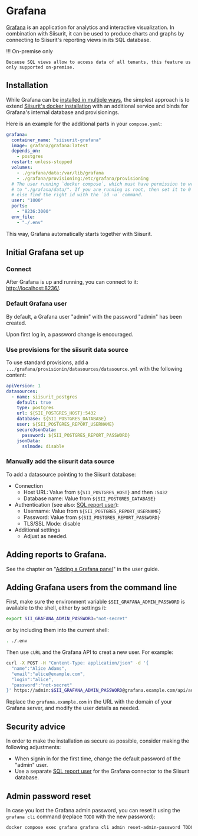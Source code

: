 # Grafana

[Grafana](https://grafana.com) is an application for analytics and interactive visualization. In combination with Siisurit, it can be used to produce charts and graphs by connecting to Siisurit's reporting views in its SQL database.

!!! On-premise only

    Because SQL views allow to access data of all tenants, this feature us only supported on-premise.

## Installation

While Grafana can be [installed in multiple ways](https://grafana.com/docs/grafana/latest/setup-grafana/), the simplest approach is to extend [Siisurit's docker installation](docker.md) with an additional service and binds for Grafana's internal database and provisionings.

Here is an example for the additional parts in your `compose.yaml`:

```yaml
grafana:
  container_name: "siisurit-grafana"
  image: grafana/grafana:latest
  depends_on:
    - postgres
  restart: unless-stopped
  volumes:
    - ./grafana/data:/var/lib/grafana
    - ./grafana/provisioning:/etc/grafana/provisioning
  # The user running `docker compose`, which must have permission to write
  # to "./grafana/data/". If you are running as root, then set it to 0
  # else find the right id with the `id -u` command.
  user: "1000"
  ports:
    - "8236:3000"
  env_file:
    - "./.env"
```

This way, Grafana automatically starts together with Siisurit.

## Initial Grafana set up

### Connect

After Grafana is up and running, you can connect to it: <http://localhost:8236/>.

### Default Grafana user

By default, a Grafana user "admin" with the password "admin" has been created.

Upon first log in, a password change is encouraged.

### Use provisions for the siisurit data source

To use standard provisions, add a `.../grafana/provisionin/datasources/datasource.yml` with the following content:

```yaml
apiVersion: 1
datasources:
  - name: siisurit_postgres
    default: true
    type: postgres
    url: ${SII_POSTGRES_HOST}:5432
    database: ${SII_POSTGRES_DATABASE}
    user: ${SII_POSTGRES_REPORT_USERNAME}
    secureJsonData:
      password: ${SII_POSTGRES_REPORT_PASSWORD}
    jsonData:
      sslmode: disable
```

### Manually add the siisurit data source

To add a datasource pointing to the Siisurit database:

- Connection
  - Host URL: Value from `${SII_POSTGRES_HOST}` and then `:5432`
  - Database name: Value from `${SII_POSTGRES_DATABASE}`
- Authentication (see also: [SQL report user](sql-report-user.md)):
  - Username: Value from `${SII_POSTGRES_REPORT_USERNAME}`
  - Password: Value from `${SII_POSTGRES_REPORT_PASSWORD}`
  - TLS/SSL Mode: disable
- Additional settings
  - Adjust as needed.

## Adding reports to Grafana.

See the chapter on "[Adding a Grafana panel](../../user/grafana/index.md)" in the user guide.

## Adding Grafana users from the command line

First, make sure the environment variable `$SII_GRAFANA_ADMIN_PASSWORD` is available to the shell, either by settings it:

```bash
export SII_GRAFANA_ADMIN_PASSWORD="not-secret"
```

or by including them into the current shell:

```bash
. ./.env
```

Then use `cURL` and the Grafana API to creat a new user. For example:

```bash
curl -X POST -H "Content-Type: application/json" -d '{
  "name":"Alice Adams",
  "email":"alice@example.com",
  "login":"alice",
  "password":"not-secret"
}' https://admin:$SII_GRAFANA_ADMIN_PASSWORD@grafana.example.com/api/admin/users
```

Replace the `grafana.example.com` in the URL with the domain of your Grafana server, and modify the user details as needed.

## Security advice

In order to make the installation as secure as possible, consider making the following adjustments:

- When signin in for the first time, change the default password of the "admin" user.
- Use a separate [SQL report user](sql-report-user.md) for the Grafana connector to the Siisurit database.

## Admin password reset

In case you lost the Grafana admin password, you can reset it using the `grafana cli` command (replace `TODO` with the new password):

```bash
docker compose exec grafana grafana cli admin reset-admin-password TODO
```
